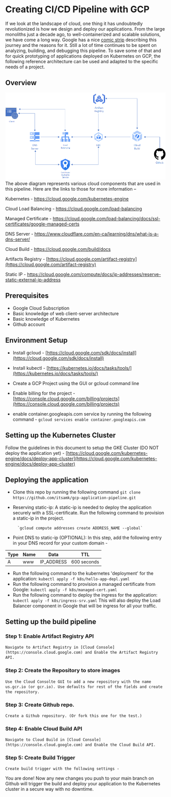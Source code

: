 # Creating CI/CD Pipeline with GCP

If we look at the landscape of cloud, one thing it has undoubtedly revolutionized is how we design and deploy our applications. From the large monoliths just a decade ago, to well-containerized and scalable solutions, we have come a long way. Google has a nice [comic strip](https://cloud.google.com/kubernetes-engine/kubernetes-comic) describing this journey and the reasons for it. Still a lot of time continues to be spent on analyzing, building, and debugging this pipeline. To save some of that and for quick prototyping of applications deployed on Kubernetes on GCP, the following reference architecture can be used and adapted to the specific needs of a project.


## Overview

![Deployment Diagram](https://github.com/itsamk/gcp-application-pipeline/blob/main/assets/gcp-cd.png)
The above diagram represents various cloud components that are used in this pipeline. Here are the links to those for more information –

Kubernetes - https://cloud.google.com/kubernetes-engine

Cloud Load Balancing - https://cloud.google.com/load-balancing

Managed Certificate - https://cloud.google.com/load-balancing/docs/ssl-certificates/google-managed-certs

DNS Server - https://www.cloudflare.com/en-ca/learning/dns/what-is-a-dns-server/

Cloud Build - https://cloud.google.com/build/docs

Artifacts Registry - [https://cloud.google.com/artifact-registry](https://cloud.google.com/artifact-registry)

Static IP - https://cloud.google.com/compute/docs/ip-addresses/reserve-static-external-ip-address

## Prerequisites

- Google Cloud Subscription
- Basic knowledge of web client-server architecture
- Basic knowledge of Kubernetes
- Github account

## Environment Setup
 - Install gcloud - [https://cloud.google.com/sdk/docs/install](https://cloud.google.com/sdk/docs/install)

- Install kubectl - [https://kubernetes.io/docs/tasks/tools/](https://kubernetes.io/docs/tasks/tools/)

- Create a GCP Project using the GUI or gcloud command line

- Enable billing for the project -[https://console.cloud.google.com/billing/projects](https://console.cloud.google.com/billing/projects)

- enable container.googleapis.com service by running the following command -     `gcloud services enable container.googleapis.com`

## Setting up the Kubernetes Cluster

Follow the guidelines in this document to setup the GKE Cluster (DO NOT deploy the application yet) - [https://cloud.google.com/kubernetes-engine/docs/deploy-app-cluster](https://cloud.google.com/kubernetes-engine/docs/deploy-app-cluster)

## Deploying the application

- Clone this repo by running the following command
`git clone https://github.com/itsamk/gcp-application-pipeline.git`

- Reserving static-ip: A static-ip is needed to deploy the application securely with a SSL-certificate. Run the following command to provision a static-ip in the project.

        `gcloud compute addresses create ADDRESS_NAME --global`

- Point DNS to static-ip (OPTIONAL): In this step, add the following entry in your DNS record for your custom domain -

| Type | Name | Data | TTL |
|--|--|--|--|
| A | www | IP_ADDRESS | 600 seconds |

- Run the following command to the kubernetes 'deployment' for the application:
        `kubectl apply -f k8s/hello-app-depl.yaml`
- Run the following command to provision a managed certificate from Google:
        `kubectl apply -f k8s/managed-cert.yaml`
- Run the following command to deploy the ingress for the application:
        `kubectl apply -f k8s/ingress-srv.yaml`
    This will also deploy the Load Balancer component in Google that will be ingress for all your traffic.

## Setting up the build pipeline

### Step 1: Enable Artifact Registry API 
    Navigate to Artifact Registry in [Cloud Console](https://console.cloud.google.com) and Enable the Artifact Registry API. 
### Step 2: Create the Repository to store images
    Use the Cloud Consolte GUI to add a new repository with the name us.gcr.io (or gcr.io). Use defaults for rest of the fields and create the repository.
### Step 3: Create Github repo.
    Create a Github repository. (Or fork this one for the test.)
### Step 4: Enable Cloud Build API
    Navigate to Cloud Build in [Cloud Console](https://console.cloud.google.com) and Enable the Cloud Build API. 
### Step 5: Create Build Trigger
    Create build trigger with the following settings -


You are done! Now any new changes you push to your main branch on Github will trigger the build and deploy your application to the Kubernetes cluster in a secure way with no downtime.